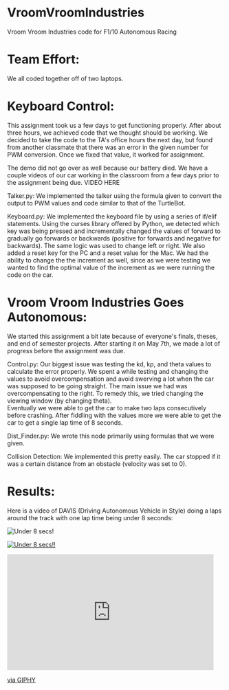 # VroomVroomIndustries
Vroom Vroom Industries code for F1/10 Autonomous Racing

# Team Effort:
We all coded together off of two laptops. 

# Keyboard Control: 
This assignment took us a few days to get functioning properly. After about three hours, we achieved code that we thought should be working. We decided to take the code to the TA's office hours the next day, but found from another classmate that there was an error in the given number for PWM conversion. Once we fixed that value, it worked for assignment. 

The demo did not go over as well because our battery died. We have a couple videos of our car working in the classroom from a few days prior to the assignment being due. 
VIDEO HERE
	
Talker.py:
We implemented the talker using the formula given to convert the output to PWM values and code similar to that of the TurtleBot. 

Keyboard.py:
We implemented the keyboard file by using a series of if/elif statements. Using the curses library offered by Python, we detected which key was being pressed and incrementally changed the values of forward to gradually go forwards or backwards (positive for forwards and negative for backwards). The same logic was used to change left or right. We also added a reset key for the PC and a reset value for the Mac. We had the ability to change the the increment as well, since as we were testing we wanted to find the optimal value of the increment as we were running the code on the car.
		
# Vroom Vroom Industries Goes Autonomous:
We started this assignment a bit late because of everyone's finals, theses, and end of semester projects. After starting it on May 7th, we made a lot of progress before the assignment was due. 

Control.py: 
Our biggest issue was testing the kd, kp, and theta values to calculate the error properly. We spent a while testing and changing the values to avoid overcompensation and avoid swerving a lot when the car was supposed to be going straight.  The main issue we had was overcompensating to the right. To remedy this, we tried changing the viewing window (by changing theta).  
Eventually we were able to get the car to make two laps consecutively before crashing. After fiddling with the values more we were able to get the car to get a single lap time of 8 seconds. 
		
Dist_Finder.py:
We wrote this node primarily using formulas that we were given. 

Collision Detection:
We implemented this pretty easily. The car stopped if it was a certain distance from an obstacle (velocity was set to 0). 

# Results:
Here is a video of DAVIS (Driving Autonomous Vehicle in Style) doing a laps around the track with one lap time being under 8 seconds:

![Under 8 secs!](https://giphy.com/gifs/lcEAQXV1fxHvYMh2yt/html5)

<a href="https://giphy.com/gifs/lcEAQXV1fxHvYMh2yt/html5"><img src="https://giphy.com/gifs/lcEAQXV1fxHvYMh2yt/html5" title="Under 8 secs!!"/></a>

<iframe src="https://giphy.com/embed/lcEAQXV1fxHvYMh2yt" width="480" height="270" frameBorder="0" class="giphy-embed" allowFullScreen></iframe><p><a href="https://giphy.com/gifs/lcEAQXV1fxHvYMh2yt">via GIPHY</a></p>


